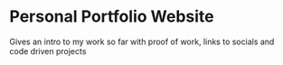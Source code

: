 # Personal Portfolio Website

Gives an intro to my work so far with proof of work, links to socials and code driven projects 
